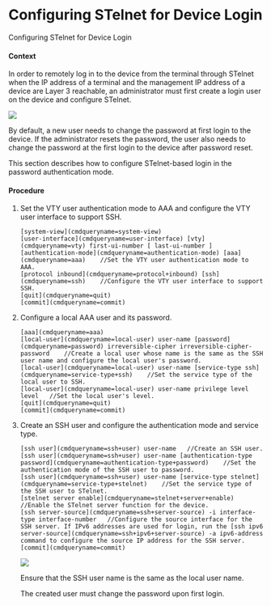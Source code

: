 Configuring STelnet for Device Login
====================================

Configuring STelnet for Device Login

#### Context

In order to remotely log in to the device from the terminal through STelnet when the IP address of a terminal and the management IP address of a device are Layer 3 reachable, an administrator must first create a login user on the device and configure STelnet.

![](public_sys-resources/note_3.0-en-us.png) 

By default, a new user needs to change the password at first login to the device. If the administrator resets the password, the user also needs to change the password at the first login to the device after password reset.

This section describes how to configure STelnet-based login in the password authentication mode.


#### Procedure

1. Set the VTY user authentication mode to AAA and configure the VTY user interface to support SSH.
   
   
   ```
   [system-view](cmdqueryname=system-view)
   [user-interface](cmdqueryname=user-interface) [vty](cmdqueryname=vty) first-ui-number [ last-ui-number ]
   [authentication-mode](cmdqueryname=authentication-mode) [aaa](cmdqueryname=aaa)    //Set the VTY user authentication mode to AAA.
   [protocol inbound](cmdqueryname=protocol+inbound) [ssh](cmdqueryname=ssh)    //Configure the VTY user interface to support SSH.
   [quit](cmdqueryname=quit)
   [commit](cmdqueryname=commit)
   ```
2. Configure a local AAA user and its password.
   
   
   ```
   [aaa](cmdqueryname=aaa)
   [local-user](cmdqueryname=local-user) user-name [password](cmdqueryname=password) irreversible-cipher irreversible-cipher-password    //Create a local user whose name is the same as the SSH user name and configure the local user's password.
   [local-user](cmdqueryname=local-user) user-name [service-type ssh](cmdqueryname=service-type+ssh)    //Set the service type of the local user to SSH.
   [local-user](cmdqueryname=local-user) user-name privilege level level   //Set the local user's level.
   [quit](cmdqueryname=quit)
   [commit](cmdqueryname=commit)
   ```
3. Create an SSH user and configure the authentication mode and service type.
   
   
   ```
   [ssh user](cmdqueryname=ssh+user) user-name   //Create an SSH user.
   [ssh user](cmdqueryname=ssh+user) user-name [authentication-type password](cmdqueryname=authentication-type+password)    //Set the authentication mode of the SSH user to password.
   [ssh user](cmdqueryname=ssh+user) user-name [service-type stelnet](cmdqueryname=service-type+stelnet)    //Set the service type of the SSH user to STelnet.
   [stelnet server enable](cmdqueryname=stelnet+server+enable)    //Enable the STelnet server function for the device.
   [ssh server-source](cmdqueryname=ssh+server-source) -i interface-type interface-number   //Configure the source interface for the SSH server. If IPv6 addresses are used for login, run the [ssh ipv6 server-source](cmdqueryname=ssh+ipv6+server-source) -a ipv6-address command to configure the source IP address for the SSH server.
   [commit](cmdqueryname=commit)
   ```
   
   
   ![](public_sys-resources/note_3.0-en-us.png) 
   
   Ensure that the SSH user name is the same as the local user name.
   
   The created user must change the password upon first login.